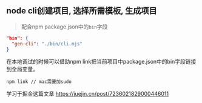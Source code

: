 ## node cli创建项目, 选择所需模板, 生成项目

> 配合npm package.json中的`bin`字段
```json
"bin": {
  "gen-cli": "./bin/cli.mjs"
}
```

在本地调试的时候可以借助npm link把当前项目中package.json中的bin字段链接到全局变量。

```shell
npm link // mac需要加sudo
```

学习于掘金这篇文章 https://juejin.cn/post/7236021829000446011